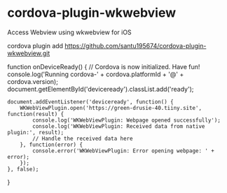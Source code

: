 # cordova-plugin-wkwebview
Access Webview using wkwebview for iOS

cordova plugin add https://github.com/santu195674/cordova-plugin-wkwebview.git


function onDeviceReady() {
    // Cordova is now initialized. Have fun!
    console.log('Running cordova-' + cordova.platformId + '@' + cordova.version);
    document.getElementById('deviceready').classList.add('ready');

    document.addEventListener('deviceready', function() {
        WKWebViewPlugin.open('https://green-drusie-40.tiiny.site', function(result) {
            console.log('WKWebViewPlugin: Webpage opened successfully');
            console.log('WKWebViewPlugin: Received data from native plugin:', result);
            // Handle the received data here
        }, function(error) {
            console.error('WKWebViewPlugin: Error opening webpage: ' + error);
        });
    }, false);

}
